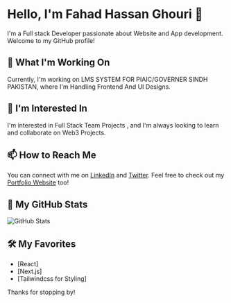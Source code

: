 # Hello, I'm Fahad Hassan Ghouri 👋

I'm a Full stack Developer passionate about Website and App development. Welcome to my GitHub profile!

## 🔭 What I'm Working On

Currently, I'm working on LMS SYSTEM FOR PIAIC/GOVERNER SINDH PAKISTAN, where I'm Handling Frontend And UI Designs.

## 🌱 I'm Interested In

I'm interested in Full Stack Team Projects , and I'm always looking to learn and collaborate on Web3 Projects.

## 📫 How to Reach Me

You can connect with me on [LinkedIn](https://www.linkedin.com/in/FahadGhouri) and [Twitter](https://twitter.com/fahadghouri). Feel free to check out my [Portfolio Website](-) too!

## 💼 My GitHub Stats

![GitHub Stats](https://github-readme-stats.vercel.app/api?username=yourusername&show_icons=true&count_private=true)

## 🛠️ My Favorites

- [React]
- [Next.js]
- [Tailwindcss for Styling]

Thanks for stopping by!
